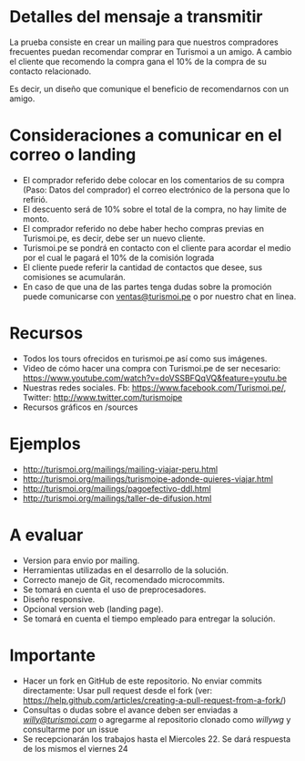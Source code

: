 # Detalles del mensaje a transmitir
La prueba consiste en crear un mailing para que nuestros compradores frecuentes
puedan recomendar comprar en Turismoi a un amigo. A cambio el cliente que recomendo
la compra gana el 10% de la compra de su contacto relacionado.

Es decir, un diseño que comunique el beneficio de recomendarnos con un amigo.

# Consideraciones a comunicar en el correo o landing
* El comprador referido debe colocar en los comentarios de su compra (Paso: Datos del comprador) el correo electrónico de la persona que lo refirió.
* El descuento será de 10% sobre el total de la compra, no hay limite de monto.
* El comprador referido no debe haber hecho compras previas en Turismoi.pe, es decir, debe ser un nuevo cliente.
* Turismoi.pe se pondrá en contacto con el cliente para acordar el medio por el cual le pagará el 10% de la comisión lograda
* El cliente puede referir la cantidad de contactos que desee, sus comisiones se acumularán.
* En caso de que una de las partes tenga dudas sobre la promoción puede comunicarse con ventas@turismoi.pe o por nuestro chat en linea.

# Recursos
* Todos los tours ofrecidos en turismoi.pe así como sus imágenes.
* Video de cómo hacer una compra con Turismoi.pe de ser necesario: https://www.youtube.com/watch?v=doVSSBFQqVQ&feature=youtu.be
* Nuestras redes sociales. Fb: https://www.facebook.com/Turismoi.pe/, Twitter: http://www.twitter.com/turismoipe
* Recursos gráficos en /sources

# Ejemplos
* http://turismoi.org/mailings/mailing-viajar-peru.html
* http://turismoi.org/mailings/turismoipe-adonde-quieres-viajar.html
* http://turismoi.org/mailings/pagoefectivo-ddl.html
* http://turismoi.org/mailings/taller-de-difusion.html

# A evaluar
* Version para envio por mailing.
* Herramientas utilizadas en el desarrollo de la solución.
* Correcto manejo de Git, recomendado microcommits.
* Se tomará en cuenta el uso de preprocesadores.
* Diseño responsive.
* Opcional version web (landing page).
* Se tomará en cuenta el tiempo empleado para entregar la solución.

# Importante
* Hacer un fork en GitHub de este repositorio. No enviar commits directamente: Usar pull request desde el fork (ver: https://help.github.com/articles/creating-a-pull-request-from-a-fork/)
* Consultas o dudas sobre el avance deben ser enviadas a *willy@turismoi.com* o agregarme al repositorio clonado como *willywg* y consultarme por un issue
* Se recepcionarán los trabajos hasta el Miercoles 22. Se dará respuesta de los mismos el viernes 24

